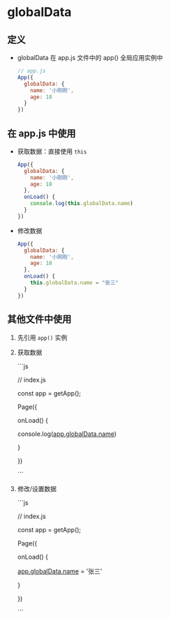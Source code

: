 # globalData

## 定义

- globalData 在 app.js 文件中的 app() 全局应用实例中

    ```js
    // app.js
    App({
      globalData: {
        name: '小刚刚',
        age: 18
      }
    })
    ```

## 在 app.js 中使用

- 获取数据：直接使用 `this`

    ```js
    App({
      globalData: {
        name: '小刚刚',
        age: 18
      },
      onLoad() {
        console.log(this.globalData.name)
      }
    })
    ```

- 修改数据

    ```js
    App({
      globalData: {
        name: '小刚刚',
        age: 18
      },
      onLoad() {
        this.globalData.name = "张三"
      }
    })
    ```

## 其他文件中使用

1. 先引用 `app()` 实例

2. 获取数据

    \`\`\`js

    // index.js

    const app = getApp();

    Page({

    onLoad() {

    console.log([app.globalData.name](http://app.globalData.name "app.globalData.name"))

    }

    })

    \`\`\`

3. 修改/设置数据

    \`\`\`js

    // index.js

    const app = getApp();

    Page({

    onLoad() {

    [app.globalData.name](http://app.globalData.name "app.globalData.name") = '张三'

    }

    })

    \`\`\`
